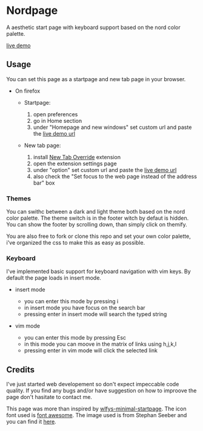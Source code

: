 # Nordpage
A aesthetic start page with keyboard support based on the nord color palette.

[live demo](https://markmiso.github.io/nordpage/)

## Usage
You can set this page as a startpage and new tab page in your browser.

- On firefox
  - Startpage:
    1. open preferences
    2. go in Home section
    3. under "Homepage and new windows" set custom url and paste the [live demo url](https://markmiso.github.io/nordpage/)
    
  - New tab page:
    1. install [New Tab Override](https://addons.mozilla.org/en-US/firefox/addon/new-tab-override/) extension
    2. open the extension settings page
    3. under "option" set custom url and paste the [live demo url](https://markmiso.github.io/nordpage/)
    4. also check the "Set focus to the web page instead of the address bar" box

### Themes
You can swithc between a dark and light theme both based on the nord color palette.
The theme switch is in the footer witch by defaut is hidden. You can show the footer by scrolling down, than simply click on themify.

You are also free to fork or clone this repo and set your own color palette, i've organized the css to make this as easy as possible.

### Keyboard
I've implemented basic support for keyboard navigation with vim keys. By default the page loads in insert mode.

- insert mode
  - you can enter this mode by pressing i
  - in insert mode you have focus on the search bar
  - pressing enter in insert mode will search the typed string
  
- vim mode
  - you can enter this mode by pressing Esc
  - in this mode you can moove in the matrix of links using h,j,k,l
  - pressing enter in vim mode will click the selected link
  
## Credits
I've just started web developement so don't expect impeccable code quality.
If you find any bugs and/or have suggestion on how to improove the page don't hasitate to contact me.

This page was more than inspired by [wlfys-minimal-startpage](https://gitlab.com/wolfiy/wlfys-minimal-startpage).
The icon font used is [font awesome](https://fontawesome.com).
The image used is from Stephan Seeber and you can find it [here](https://www.pexels.com/photo/snow-covered-mountain-peak-1130847/).
